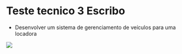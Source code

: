 # Teste tecnico 3 Escribo

- Desenvolver um sistema de gerenciamento de veículos para uma locadora

![](https://aws1.discourse-cdn.com/standard14/uploads/slimframework/original/1X/704c3a9a7ce53ea7d06952ff4a33cf945e68ac4e.png)
